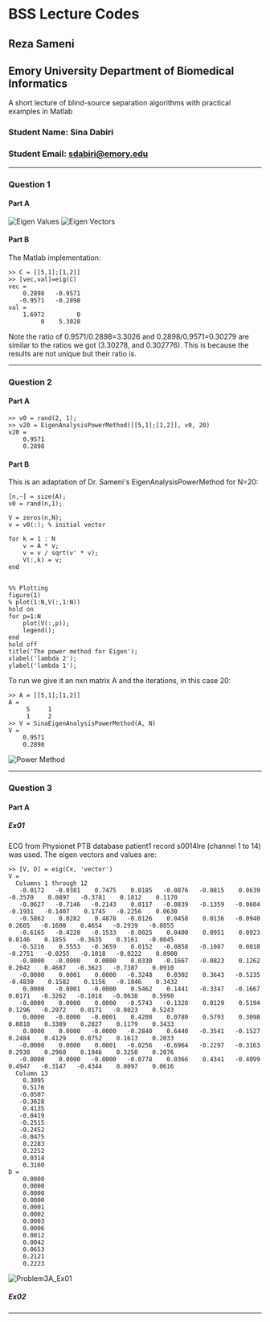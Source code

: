 # BSS Lecture Codes
## Reza Sameni
## Emory University Department of Biomedical Informatics

A short lecture of blind-source separation algorithms with practical examples in Matlab
### Student Name: Sina Dabiri
### Student Email: sdabiri@emory.edu
***
### Question 1
#### Part A
![Eigen Values](problem_1A_eigVal0.jpg)
![Eigen Vectors](problem_1A_eigVal.jpg)
#### Part B
The Matlab implementation:
```install
>> C = [[5,1];[1,2]]
>> [vec,val]=eig(C)
vec =
    0.2898   -0.9571
   -0.9571   -0.2898
val =
    1.6972         0
         0    5.3028

```
Note the ratio of 0.9571/0.2898=3.3026 and 0.2898/0.9571=0.30279 are similar to the ratios we got (3.30278, and 0.302776). This is because the results are not unique but their ratio is.

***
### Question 2
#### Part A
```install
>> v0 = rand(2, 1);
>> v20 = EigenAnalysisPowerMethod([[5,1];[1,2]], v0, 20)
v20 =
    0.9571
    0.2898
```
#### Part B
This is an adaptation of Dr. Sameni's EigenAnalysisPowerMethod for N=20:
```install
[n,~] = size(A);
v0 = rand(n,1);

V = zeros(n,N);
v = v0(:); % initial vector

for k = 1 : N
    v = A * v;
    v = v / sqrt(v' * v);
    V(:,k) = v;
end


%% Plotting
figure(1)
% plot(1:N,V(:,1:N))
hold on
for p=1:N
    plot(V(:,p));
    legend();
end
hold off
title('The power method for Eigen');
xlabel('lambda 2');
ylabel('lambda 1');

```
To run we give it an nxn matrix A and the iterations, in this case 20:
```install
>> A = [[5,1];[1,2]]
A =
     5     1
     1     2
>> V = SinaEigenAnalysisPowerMethod(A, N)
V =
    0.9571
    0.2898

```
![Power Method](Power_method.jpg)
***
### Question 3
#### Part A
##### Ex01
ECG from Physionet PTB database patient1 record s0014lre (channel 1 to 14) was used. The eigen vectors and values are: 
```install
>> [V, D] = eig(Cx, 'vector')
V =
  Columns 1 through 12
   -0.0172   -0.0381    0.7475    0.0185   -0.0876   -0.0815    0.0639   -0.3570    0.0897   -0.3781    0.1812    0.1170
   -0.0627   -0.7146   -0.2143    0.0117   -0.0839   -0.1359   -0.0604   -0.1931   -0.1407    0.1745   -0.2256    0.0630
   -0.5862    0.0282    0.4878   -0.0126    0.0458    0.0136   -0.0940    0.2605   -0.1600    0.4654   -0.2939   -0.0855
   -0.6165   -0.4228   -0.1533   -0.0025    0.0400    0.0951    0.0923    0.0146    0.1855   -0.3635    0.3161   -0.0045
   -0.5216    0.5553   -0.3659    0.0152   -0.0858   -0.1087    0.0018   -0.2751   -0.0255   -0.1018   -0.0222    0.0900
   -0.0000   -0.0000    0.0000    0.0330   -0.1667   -0.0823    0.1262    0.2042    0.4687   -0.3623   -0.7387    0.0910
   -0.0000    0.0001    0.0000   -0.3248    0.0302    0.3643   -0.5235   -0.4830    0.1582    0.1156   -0.1846    0.3432
    0.0000   -0.0001   -0.0000    0.5462    0.1441   -0.3347   -0.1667    0.0171   -0.3262   -0.1018   -0.0638    0.5998
   -0.0000    0.0000    0.0000   -0.5743   -0.1328    0.0129    0.5194    0.1296   -0.2972    0.0171   -0.0023    0.5243
    0.0000   -0.0000   -0.0001    0.4208    0.0780    0.5793    0.3098    0.0818    0.3389    0.2827    0.1179    0.3433
    0.0000    0.0000   -0.0000   -0.2840    0.6440   -0.3541   -0.1527    0.2484    0.4129    0.0752    0.1613    0.2033
   -0.0000    0.0000    0.0001   -0.0256   -0.6964   -0.2297   -0.3163    0.2938    0.2960    0.1946    0.3250    0.2076
   -0.0000    0.0000   -0.0000   -0.0778    0.0366    0.4341   -0.4099    0.4947   -0.3147   -0.4344    0.0097    0.0616
  Column 13
    0.3095
    0.5176
   -0.0507
   -0.3628
    0.4135
   -0.0419
   -0.2515
   -0.2452
   -0.0475
    0.2283
    0.2252
    0.0314
    0.3160
D =
    0.0000
    0.0000
    0.0000
    0.0000
    0.0001
    0.0002
    0.0003
    0.0006
    0.0012
    0.0042
    0.0653
    0.2121
    0.2223
```
![Problem3A_Ex01](Problem3A_Ex01.jpg)

##### Ex02

***
